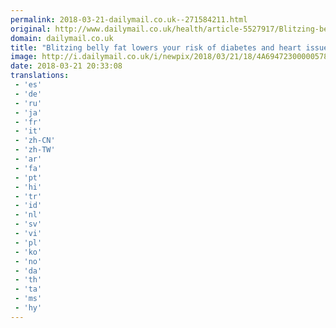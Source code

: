 ```yaml
---
permalink: 2018-03-21-dailymail.co.uk--271584211.html
original: http://www.dailymail.co.uk/health/article-5527917/Blitzing-belly-fat-lowers-risk-diabetes-heart-issues.html?ITO=1490&ns_mchannel=rss&ns_campaign=1490
domain: dailymail.co.uk
title: "Blitzing belly fat lowers your risk of diabetes and heart issues"
image: http://i.dailymail.co.uk/i/newpix/2018/03/21/18/4A69472300000578-0-image-a-15_1521655961846.jpg
date: 2018-03-21 20:33:08
translations: 
 - 'es'
 - 'de'
 - 'ru'
 - 'ja'
 - 'fr'
 - 'it'
 - 'zh-CN'
 - 'zh-TW'
 - 'ar'
 - 'fa'
 - 'pt'
 - 'hi'
 - 'tr'
 - 'id'
 - 'nl'
 - 'sv'
 - 'vi'
 - 'pl'
 - 'ko'
 - 'no'
 - 'da'
 - 'th'
 - 'ta'
 - 'ms'
 - 'hy'
---
```


